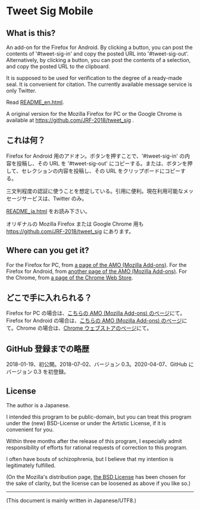 # Tweet Sig Mobile

<!-- Time-stamp: "2020-04-07T06:29:31Z" -->

## What is this?

An add-on for the Firefox for Android. By clicking a button, you can
post the contents of '#tweet-sig-in' and copy the posted URL into
'#tweet-sig-out'. Alternatively, by clicking a button, you can post
the contents of a selection, and copy the posted URL to the clipboard.

It is supposed to be used for verification to the degree of a
ready-made seal. It is convenient for
citation. The currently available message service is only Twitter.

Read [README_en.html](http://jrf.cocolog-nifty.com/archive/tweet_sig/README_en.html).

A original version for the Mozilla Firefox for PC or the Google Chrome is available at https://github.com/JRF-2018/tweet_sig .


## これは何？

Firefox for Android 用のアドオン。ボタンを押すことで、'#tweet-sig-in' の内容を投稿し、その URL を '#tweet-sig-out' にコピーする。または、ボタンを押して、セレクションの内容を投稿し、その URL をクリップボードにコピーする。

三文判程度の認証に使うことを想定している。引用に便利。現在利用可能なメッセージサービスは、Twitter のみ。

[README_ja.html](http://jrf.cocolog-nifty.com/archive/tweet_sig/README_ja.html) をお読み下さい。

オリギナルの Mozilla Firefox または Google Chrome 用も https://github.com/JRF-2018/tweet_sig にあります。


## Where can you get it?

For the Firefox for PC, from [a page of the AMO (Mozilla Add-ons)](https://addons.mozilla.org/firefox/addon/tweet_sig/). For the Firefox for Android, from [another page of the AMO (Mozilla Add-ons)](https://addons.mozilla.org/firefox/addon/tweet_sig_mobile/). For the Chrome, from [a page of the Chrome Web Store](https://chrome.google.com/webstore/detail/tweet-sig/epefaednifmpgcdkedbcjkecibikpdkd).


## どこで手に入れられる？

Firefox for PC の場合は、[こちらの AMO (Mozilla Add-ons) のページ](https://addons.mozilla.org/ja/firefox/addon/tweet_sig/)にて。Firefox for Android の場合は、[こちらの AMO (Mozilla Add-ons) のページ](https://addons.mozilla.org/ja/firefox/addon/tweet_sig_mobile/)にて。Chrome の場合は、[Chrome ウェブストアのページ](https://chrome.google.com/webstore/detail/tweet-sig/epefaednifmpgcdkedbcjkecibikpdkd)にて。


## GitHub 登録までの略歴

2018-01-19、初公開。2018-07-02、バージョン 0.3。2020-04-07、GitHub にバージョン 0.3 を初登録。


## License

The author is a Japanese.

I intended this program to be public-domain, but you can treat this program under the (new) BSD-License or under the Artistic License, if it is convenient for you.

Within three months after the release of this program, I especially admit responsibility of efforts for rational requests of correction to this program.

I often have bouts of schizophrenia, but I believe that my intention is legitimately fulfilled.

(On the Mozilla's distribution page, [the BSD License](https://opensource.org/licenses/bsd-license.php) has been chosen for the sake of clarity, but the license can be loosened as above if you like so.)


----
(This document is mainly written in Japanese/UTF8.)
